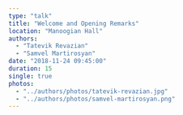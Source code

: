 ```yaml
---
type: "talk"
title: "Welcome and Opening Remarks"
location: "Manoogian Hall"
authors:
  - "Tatevik Revazian"
  - "Samvel Martirosyan"
date: "2018-11-24 09:45:00"
duration: 15
single: true
photos:
  - "../authors/photos/tatevik-revazian.jpg"
  - "../authors/photos/samvel-martirosyan.png" 
---
```

